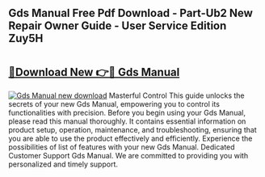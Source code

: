 ## Gds Manual Free Pdf Download - Part-Ub2 New Repair Owner Guide - User Service Edition Zuy5H

# <h2><a href="http://cf29838.oget.top/?id=Gds+Manual">🔗Download New 👉🔴 Gds Manual</a></h2>

[![Gds Manual new download](https://i.imgur.com/5g1atiW.png)](http://cf29838.oget.top/?id=Gds+Manual)
Masterful Control This guide unlocks the secrets of your new Gds Manual, empowering you to control its functionalities with precision. Before you begin using your Gds Manual, please read this manual thoroughly. It contains essential information on product setup, operation, maintenance, and troubleshooting, ensuring that you are able to use the product effectively and efficiently. Experience the possibilities of list of features with your new Gds Manual. Dedicated Customer Support Gds Manual. We are committed to providing you with personalized and timely support.
